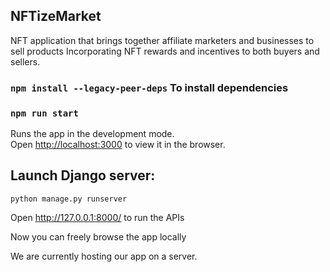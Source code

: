 ## NFTizeMarket

NFT application that brings together affiliate marketers and businesses to sell products Incorporating NFT rewards and incentives to both buyers and sellers.

### `npm install --legacy-peer-deps` To install dependencies
### `npm run start`

Runs the app in the development mode.\
Open [http://localhost:3000](http://localhost:3000) to view it in the browser.

## Launch Django server:

```
python manage.py runserver
```

Open http://127.0.0.1:8000/ to run the APIs

Now you can freely browse the app locally



We are currently hosting our app on a server.
